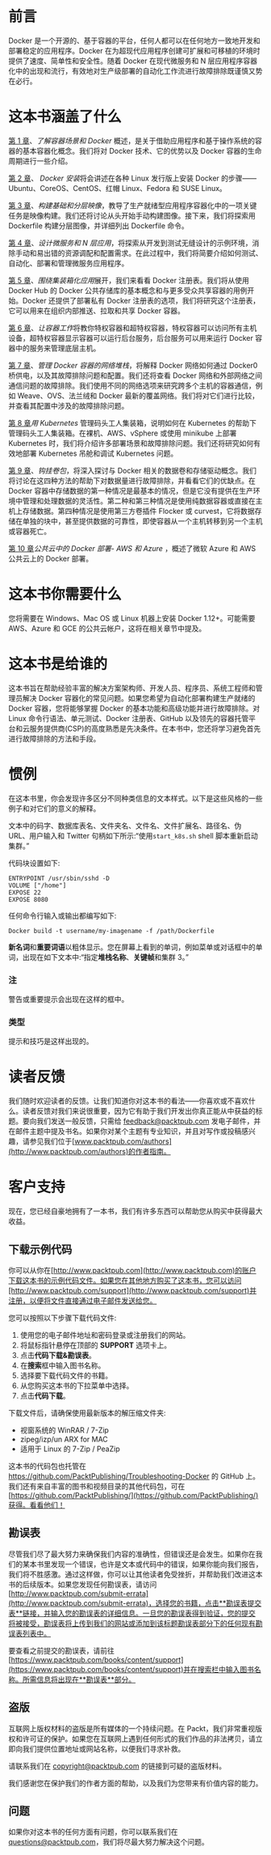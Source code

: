 # 前言

Docker 是一个开源的、基于容器的平台，任何人都可以在任何地方一致地开发和部署稳定的应用程序。Docker 在为超现代应用程序创建可扩展和可移植的环境时提供了速度、简单性和安全性。随着 Docker 在现代微服务和 N 层应用程序容器化中的出现和流行，有效地对生产级部署的自动化工作流进行故障排除既谨慎又势在必行。

# 这本书涵盖了什么

[第 1 章](01.html "Chapter 1. Understanding Container Scenarios and an Overview of Docker")、*了解容器场景和 Docker* 概述，是关于借助应用程序和基于操作系统的容器的基本容器化概念。我们将对 Docker 技术、它的优势以及 Docker 容器的生命周期进行一些介绍。

[第 2 章](02.html "Chapter 2. Docker Installation")、 *Docker 安装*将会讲述在各种 Linux 发行版上安装 Docker 的步骤——Ubuntu、CoreOS、CentOS、红帽 Linux、Fedora 和 SUSE Linux。

[第 3 章](03.html "Chapter 3. Building Base and Layered Images")、*构建基础和分层映像*，教导了生产就绪型应用程序容器化中的一项关键任务是映像构建。我们还将讨论从头开始手动构建图像。接下来，我们将探索用 Dockerfile 构建分层图像，并详细列出 Dockerfile 命令。

[第 4 章](04.html "Chapter 4. Devising Microservices and N-Tier Applications")、*设计微服务和 N 层应用*，将探索从开发到测试无缝设计的示例环境，消除手动和易出错的资源调配和配置需求。在此过程中，我们将简要介绍如何测试、自动化、部署和管理微服务应用程序。

[第 5 章](05.html "Chapter 5. Moving Around Containerized Applications")、*围绕集装箱化应用*展开，我们来看看 Docker 注册表。我们将从使用 Docker Hub 的 Docker 公共存储库的基本概念和与更多受众共享容器的用例开始。Docker 还提供了部署私有 Docker 注册表的选项，我们将研究这个注册表，它可以用来在组织内部推送、拉取和共享 Docker 容器。

[第 6 章](06.html "Chapter 6. Making Containers Work")、*让容器工作*将教你特权容器和超特权容器，特权容器可以访问所有主机设备，超特权容器显示容器可以运行后台服务，后台服务可以用来运行 Docker 容器中的服务来管理底层主机。

[第 7 章](07.html "Chapter 7. Managing the Networking Stack of a Docker Container")、*管理 Docker 容器的网络堆栈*，将解释 Docker 网络如何通过 Docker0 桥供电，以及其故障排除问题和配置。我们还将查看 Docker 网络和外部网络之间通信问题的故障排除。我们使用不同的网络选项来研究跨多个主机的容器通信，例如 Weave、OVS、法兰绒和 Docker 最新的覆盖网络。我们将对它们进行比较，并查看其配置中涉及的故障排除问题。

[第 8 章](08.html "Chapter 8. Managing Docker Containers with Kubernetes")*用 Kubernetes* 管理码头工人集装箱，说明如何在 Kubernetes 的帮助下管理码头工人集装箱。在裸机、AWS、vSphere 或使用 minikube 上部署 Kubernetes 时，我们将介绍许多部署场景和故障排除问题。我们还将研究如何有效地部署 Kubernetes 吊舱和调试 Kubernetes 问题。

[第 9 章](09.html "Chapter 9. Hooking Volume Baggage")、*钩挂卷包*，将深入探讨与 Docker 相关的数据卷和存储驱动概念。我们将讨论在这四种方法的帮助下对数据量进行故障排除，并看看它们的优缺点。在 Docker 容器中存储数据的第一种情况是最基本的情况，但是它没有提供在生产环境中管理和处理数据的灵活性。第二种和第三种情况是使用纯数据容器或直接在主机上存储数据。第四种情况是使用第三方卷插件 Flocker 或 curvest，它将数据存储在单独的块中，甚至提供数据的可靠性，即使容器从一个主机转移到另一个主机或容器死亡。

[第 10 章](10.html "Chapter 10. Docker Deployment in a Public Cloud - AWS and Azure")*公共云中的 Docker 部署- AWS 和 Azure* ，概述了微软 Azure 和 AWS 公共云上的 Docker 部署。

# 这本书你需要什么

您将需要在 Windows、Mac OS 或 Linux 机器上安装 Docker 1.12+。可能需要 AWS、Azure 和 GCE 的公共云帐户，这将在相关章节中提及。

# 这本书是给谁的

这本书旨在帮助经验丰富的解决方案架构师、开发人员、程序员、系统工程师和管理员解决 Docker 容器化的常见问题。如果您希望为自动化部署构建生产就绪的 Docker 容器，您将能够掌握 Docker 的基本功能和高级功能并进行故障排除。对 Linux 命令行语法、单元测试、Docker 注册表、GitHub 以及领先的容器托管平台和云服务提供商(CSP)的高度熟悉是先决条件。在本书中，您还将学习避免首先进行故障排除的方法和手段。

# 惯例

在这本书里，你会发现许多区分不同种类信息的文本样式。以下是这些风格的一些例子和对它们的意义的解释。

文本中的码字、数据库表名、文件夹名、文件名、文件扩展名、路径名、伪 URL、用户输入和 Twitter 句柄如下所示:“使用`start_k8s.sh` shell 脚本重新启动集群。”

代码块设置如下:

```
ENTRYPOINT /usr/sbin/sshd -D 
VOLUME ["/home"] 
EXPOSE 22 
EXPOSE 8080
```

任何命令行输入或输出都编写如下:

```
Docker build -t username/my-imagename -f /path/Dockerfile

```

**新名词**和**重要词语**以粗体显示。您在屏幕上看到的单词，例如菜单或对话框中的单词，出现在如下文本中:“指定**堆栈名称**、**关键帧**和集群 3。”

### 注

警告或重要提示会出现在这样的框中。

### 类型

提示和技巧是这样出现的。

# 读者反馈

我们随时欢迎读者的反馈。让我们知道你对这本书的看法——你喜欢或不喜欢什么。读者反馈对我们来说很重要，因为它有助于我们开发出你真正能从中获益的标题。要向我们发送一般反馈，只需给 feedback@packtpub.com 发电子邮件，并在邮件主题中提及书名。如果你对某个主题有专业知识，并且对写作或投稿感兴趣，请参见我们位于[www.packtpub.com/authors](http://www.packtpub.com/authors)的作者指南。

# 客户支持

现在，您已经自豪地拥有了一本书，我们有许多东西可以帮助您从购买中获得最大收益。

## 下载示例代码

你可以从你在[http://www.packtpub.com](http://www.packtpub.com)的账户下载这本书的示例代码文件。如果您在其他地方购买了这本书，您可以访问[http://www.packtpub.com/support](http://www.packtpub.com/support)并注册，以便将文件直接通过电子邮件发送给您。

您可以按照以下步骤下载代码文件:

1.  使用您的电子邮件地址和密码登录或注册我们的网站。
2.  将鼠标指针悬停在顶部的 **SUPPORT** 选项卡上。
3.  点击**代码下载&勘误表**。
4.  在**搜索**框中输入图书名称。
5.  选择要下载代码文件的书籍。
6.  从您购买这本书的下拉菜单中选择。
7.  点击**代码下载**。

下载文件后，请确保使用最新版本的解压缩文件夹:

*   视窗系统的 WinRAR / 7-Zip
*   zipeg/izp/un ARX for MAC
*   适用于 Linux 的 7-Zip / PeaZip

这本书的代码包也托管在 https://github.com/PacktPublishing/Troubleshooting-Docker 的 GitHub 上。我们还有来自丰富的图书和视频目录的其他代码包，可在[https://github.com/PacktPublishing/](https://github.com/PacktPublishing/)获得。看看他们！

## 勘误表

尽管我们尽了最大努力来确保我们内容的准确性，但错误还是会发生。如果你在我们的某本书里发现一个错误，也许是文本或代码中的错误，如果你能向我们报告，我们将不胜感激。通过这样做，你可以让其他读者免受挫折，并帮助我们改进这本书的后续版本。如果您发现任何勘误表，请访问[http://www.packtpub.com/submit-errata](http://www.packtpub.com/submit-errata)，选择您的书籍，点击**勘误表提交表**链接，并输入您的勘误表的详细信息。一旦您的勘误表得到验证，您的提交将被接受，勘误表将上传到我们的网站或添加到该标题勘误表部分下的任何现有勘误表列表中。

要查看之前提交的勘误表，请前往[https://www.packtpub.com/books/content/support](https://www.packtpub.com/books/content/support)并在搜索栏中输入图书名称。所需信息将出现在**勘误表**部分。

## 盗版

互联网上版权材料的盗版是所有媒体的一个持续问题。在 Packt，我们非常重视版权和许可证的保护。如果您在互联网上遇到任何形式的我们作品的非法拷贝，请立即向我们提供位置地址或网站名称，以便我们寻求补救。

请联系我们在 copyright@packtpub.com 的链接到可疑的盗版材料。

我们感谢您在保护我们的作者方面的帮助，以及我们为您带来有价值内容的能力。

## 问题

如果你对这本书的任何方面有问题，你可以联系我们在 questions@packtpub.com，我们将尽最大努力解决这个问题。
